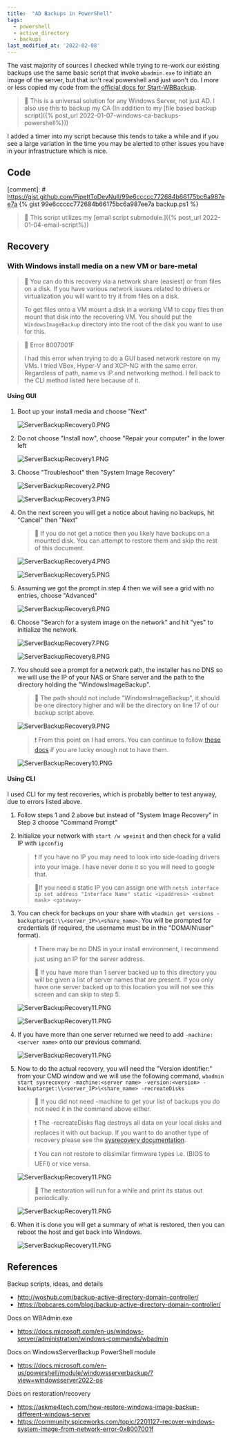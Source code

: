 ```yaml
---
title:  "AD Backups in PowerShell"
tags:
  - powershell
  - active_directory
  - backups
last_modified_at: '2022-02-08'
---
```

The vast majority of sources I checked while trying to re-work our existing backups use the same basic script that invoke `wbadmin.exe` to initiate an image of the server, but that isn't real powershell and just won't do. I more or less copied my code from the [official docs for Start-WBBackup](https://docs.microsoft.com/en-us/powershell/module/windowsserverbackup/start-wbbackup?view=windowsserver2022-ps). 
    
   > 📝 This is a universal solution for any Windows Server, not just AD. I also use this to backup my CA (In addition to my [file based backup script]({% post_url 2022-01-07-windows-ca-backups-powershell%}))

I added a timer into my script because this tends to take a while and if you see a large variation in the time you may be alerted to other issues you have in your infrastructure which is nice.

## Code
[comment]: # https://gist.github.com/PipeItToDevNull/99e6ccccc772684b66175bc6a987ee7a
{% gist 99e6ccccc772684b66175bc6a987ee7a backup.ps1 %}

> :pencil: This script utilizes my [email script submodule.]({% post_url 2022-01-04-email-script%})

## Recovery
### With Windows install media on a new VM or bare-metal
   > 📝 You can do this recovery via a network share (easiest) or from files on a disk. If you have various network issues related to drivers or virtualization you will want to try it from files on a disk. 
   > 
   > To get files onto a VM mount a disk in a working VM to copy files then mount that disk into the recovering VM. You should put the `WindowsImageBackup` directory into the root of the disk you want to use for this.

   > 🔺 Error 8007001F
   > 
   > I had this error when trying to do a GUI based network restore on my VMs. I tried VBox, Hyper-V and XCP-NG with the same error. Regardless of path, name vs IP and networking method. I fell back to the CLI method listed here because of it.

#### Using GUI
1. Boot up your install media and choose "Next"

    ![ServerBackupRecovery0.PNG](/assets/images/2022-01-13-ad-backups/ServerBackupRecovery0.PNG)

2. Do not choose "Install now", choose "Repair your computer" in the lower left

    ![ServerBackupRecovery1.PNG](/assets/images/2022-01-13-ad-backups/ServerBackupRecovery1.PNG)

3. Choose "Troubleshoot" then "System Image Recovery"

    ![ServerBackupRecovery2.PNG](/assets/images/2022-01-13-ad-backups/ServerBackupRecovery2.PNG)
   
    ![ServerBackupRecovery3.PNG](/assets/images/2022-01-13-ad-backups/ServerBackupRecovery3.PNG)

4. On the next screen you will get a notice about having no backups, hit "Cancel" then "Next"
 
    > 📝 If you do not get a notice then you likely have backups on a mounted disk. You can attempt to restore them and skip the rest of this document.

    ![ServerBackupRecovery4.PNG](/assets/images/2022-01-13-ad-backups/ServerBackupRecovery4.PNG)
    
    ![ServerBackupRecovery5.PNG](/assets/images/2022-01-13-ad-backups/ServerBackupRecovery5.PNG)

5. Assuming we got the prompt in step 4 then we will see a grid with no entries, choose "Advanced"

    ![ServerBackupRecovery6.PNG](/assets/images/2022-01-13-ad-backups/ServerBackupRecovery6.PNG)

6. Choose "Search for a system image on the network" and hit "yes" to initialize the network.

    ![ServerBackupRecovery7.PNG](/assets/images/2022-01-13-ad-backups/ServerBackupRecovery7.PNG)
    
    ![ServerBackupRecovery8.PNG](/assets/images/2022-01-13-ad-backups/ServerBackupRecovery8.PNG)

7. You should see a prompt for a network path, the installer has no DNS so we will use the IP of your NAS or Share server and the path to the directory holding the "WindowsImageBackup". 
 
    > 📝 The path should not include "WindowsImageBackup", it should be one directory higher and will be the directory on line 17 of our backup script above.

    ![ServerBackupRecovery9.PNG](/assets/images/2022-01-13-ad-backups/ServerBackupRecovery9.PNG)

    > ❗ From this point on I had errors. You can continue to follow [these docs](https://askme4tech.com/how-restore-windows-image-backup-different-windows-server) if you are lucky enough not to have them.

    ![ServerBackupRecovery10.PNG](/assets/images/2022-01-13-ad-backups/ServerBackupRecovery10.PNG)

#### Using CLI
I used CLI for my test recoveries, which is probably better to test anyway, due to errors listed above. 
1. Follow steps 1 and 2 above but instead of "System Image Recovery" in Step 3 choose "Command Prompt"
2. Initialize your network with `start /w wpeinit` and then check for a valid IP with `ipconfig`

    > ❗ If you have no IP you may need to look into side-loading drivers into your image. I have never done it so you will need to google that.

    > 📝If you need a static IP you can assign one with `netsh interface ip set address "Interface Name" static <ipaddress> <subnet mask> <gateway>`

3. You can check for backups on your share with `wbadmin get versions -backuptarget:\\<server_IP>\<share_name>`. You will be prompted for credentials (if required, the username must be in the "DOMAIN\user" format). 

    > ❗ There may be no DNS in your install environment, I recommend just using an IP for the server address.

    > 📝 If you have more than 1 server backed up to this directory you will be given a list of server names that are present. If you only have one server backed up to this location you will not see this screen and can skip to step 5.

    ![ServerBackupRecovery11.PNG](/assets/images/2022-01-13-ad-backups/ServerBackupRecovery11.PNG)
    
    ![ServerBackupRecovery11.PNG](/assets/images/2022-01-13-ad-backups/ServerBackupRecovery12.PNG)

4. If you have more than one server returned we need to add `-machine:<server name>` onto our previous command.

    ![ServerBackupRecovery11.PNG](/assets/images/2022-01-13-ad-backups/ServerBackupRecovery13.PNG)

5. Now to do the actual recovery, you will need the "Version identifier:" from your CMD window and we will use the following command, `wbadmin start sysrecovery -machine:<server name> -version:<version> -backuptarget:\\<server_IP>\<share_name> -recreateDisks`

    > 📝 If you did not need -machine to get your list of backups you do not need it in the command above either.

    > ❗ The -recreateDisks flag destroys all data on your local disks and replaces it with out backup. If you want to do another type of recovery please see the [sysrecovery documentation](https://docs.microsoft.com/en-us/windows-server/administration/windows-commands/wbadmin-start-sysrecovery).

    > ❗ You can not restore to dissimilar firmware types i.e. (BIOS to UEFI) or vice versa.

    ![ServerBackupRecovery11.PNG](/assets/images/2022-01-13-ad-backups/ServerBackupRecovery14.PNG)

    > 📝 The restoration will run for a while and print its status out periodically.

    ![ServerBackupRecovery11.PNG](/assets/images/2022-01-13-ad-backups/ServerBackupRecovery15.PNG)

6. When it is done you will get a summary of what is restored, then you can reboot the host and get back into Windows.

    ![ServerBackupRecovery11.PNG](/assets/images/2022-01-13-ad-backups/ServerBackupRecovery16.PNG)

## References
Backup scripts, ideas, and details
* http://woshub.com/backup-active-directory-domain-controller/
* https://bobcares.com/blog/backup-active-directory-domain-controller/

Docs on WBAdmin.exe
* https://docs.microsoft.com/en-us/windows-server/administration/windows-commands/wbadmin

Docs on WindowsServerBackup PowerShell module
* https://docs.microsoft.com/en-us/powershell/module/windowsserverbackup/?view=windowsserver2022-ps

Docs on restoration/recovery
* https://askme4tech.com/how-restore-windows-image-backup-different-windows-server
* https://community.spiceworks.com/topic/2201127-recover-windows-system-image-from-network-error-0x8007001f